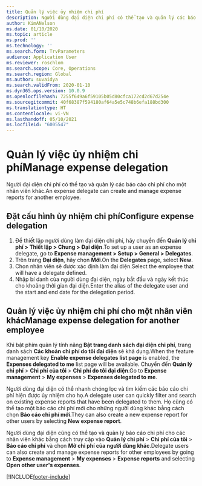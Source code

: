 ```yaml
---
title: Quản lý việc ủy nhiệm chi phí
description: Người dùng đại diện chi phí có thể tạo và quản lý các báo cáo chi phí cho một nhân viên khác trong tổ chức.
author: KimANelson
ms.date: 01/10/2020
ms.topic: article
ms.prod: ''
ms.technology: ''
ms.search.form: TrvParameters
audience: Application User
ms.reviewer: roschlom
ms.search.scope: Core, Operations
ms.search.region: Global
ms.author: suvaidya
ms.search.validFrom: 2020-01-10
ms.dyn365.ops.version: 10.0.9
ms.openlocfilehash: 7255f649a6f59105b05d80cfca172cd2d67d254e
ms.sourcegitcommit: 40f68387f594180af64a5e5c748b6efa188bd300
ms.translationtype: HT
ms.contentlocale: vi-VN
ms.lasthandoff: 05/10/2021
ms.locfileid: "6005547"
---
```

# <a name="manage-expense-delegation"></a><span data-ttu-id="c64f3-103">Quản lý việc ủy nhiệm chi phí</span><span class="sxs-lookup"><span data-stu-id="c64f3-103">Manage expense delegation</span></span>

<span data-ttu-id="c64f3-104">Người đại diện chi phí có thể tạo và quản lý các báo cáo chi phí cho một nhân viên khác.</span><span class="sxs-lookup"><span data-stu-id="c64f3-104">An expense delegate can create and manage expense reports for another employee.</span></span>

## <a name="configure-expense-delegation"></a><span data-ttu-id="c64f3-105">Đặt cấu hình ủy nhiệm chi phí</span><span class="sxs-lookup"><span data-stu-id="c64f3-105">Configure expense delegation</span></span>

1. <span data-ttu-id="c64f3-106">Để thiết lập người dùng làm đại diện chi phí, hãy chuyển đến **Quản lý chi phí > Thiết lập > Chung > Đại diện**.</span><span class="sxs-lookup"><span data-stu-id="c64f3-106">To set up a user as an expense delegate, go to **Expense management > Setup > General > Delegates**.</span></span>
2. <span data-ttu-id="c64f3-107">Trên trang **Đại diện**, hãy chọn **Mới**.</span><span class="sxs-lookup"><span data-stu-id="c64f3-107">On the **Delegates** page, select **New**.</span></span>
3. <span data-ttu-id="c64f3-108">Chọn nhân viên sẽ được xác định làm đại diện.</span><span class="sxs-lookup"><span data-stu-id="c64f3-108">Select the employee that will have a delegate defined.</span></span> 
4. <span data-ttu-id="c64f3-109">Nhập bí danh của người dùng đại diện, ngày bắt đầu và ngày kết thúc cho khoảng thời gian đại diện.</span><span class="sxs-lookup"><span data-stu-id="c64f3-109">Enter the alias of the delegate user and the start and end date for the delegation period.</span></span>

## <a name="manage-expense-delegation-for-another-employee"></a><span data-ttu-id="c64f3-110">Quản lý việc ủy nhiệm chi phí cho một nhân viên khác</span><span class="sxs-lookup"><span data-stu-id="c64f3-110">Manage expense delegation for another employee</span></span>

<span data-ttu-id="c64f3-111">Khi bật phím quản lý tính năng **Bật trang danh sách đại diện chi phí**, trang danh sách **Các khoản chi phí do tôi đại diện** sẽ khả dụng.</span><span class="sxs-lookup"><span data-stu-id="c64f3-111">When the feature management key **Enable expense delegates list page** is enabled, the **Expenses delegated to me** list page will be available.</span></span> <span data-ttu-id="c64f3-112">Chuyển đến **Quản lý chi phí** > **Chi phí của tôi** > **Chi phí do tôi đại diện**.</span><span class="sxs-lookup"><span data-stu-id="c64f3-112">Go to **Expense management** > **My expenses** > **Expenses delegated to me**.</span></span>

<span data-ttu-id="c64f3-113">Người dùng đại diện có thể nhanh chóng lọc và tìm kiếm các báo cáo chi phí hiện được ủy nhiệm cho họ.</span><span class="sxs-lookup"><span data-stu-id="c64f3-113">A delegate user can quickly filter and search on existing expense reports that have been delegated to them.</span></span> <span data-ttu-id="c64f3-114">Họ cũng có thể tạo một báo cáo chi phí mới cho những người dùng khác bằng cách chọn **Báo cáo chi phí mới**.</span><span class="sxs-lookup"><span data-stu-id="c64f3-114">They can also create a new expense report for other users by selecting **New expense report**.</span></span>

<span data-ttu-id="c64f3-115">Người dùng đại diện cũng có thể tạo và quản lý báo cáo chi phí cho các nhân viên khác bằng cách truy cập vào **Quản lý chi phí** > **Chi phí của tôi** > **Báo cáo chi phí** và chọn **Mở chi phí của người dùng khác**.</span><span class="sxs-lookup"><span data-stu-id="c64f3-115">Delegate users can also create and manage expense reports for other employees by going to **Expense management** > **My expenses** > **Expense reports** and selecting **Open other user's expenses**.</span></span>


[!INCLUDE[footer-include](../includes/footer-banner.md)]